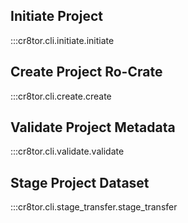## Initiate Project

:::cr8tor.cli.initiate.initiate

## Create Project Ro-Crate

:::cr8tor.cli.create.create

## Validate Project Metadata

:::cr8tor.cli.validate.validate

## Stage Project Dataset

:::cr8tor.cli.stage_transfer.stage_transfer

